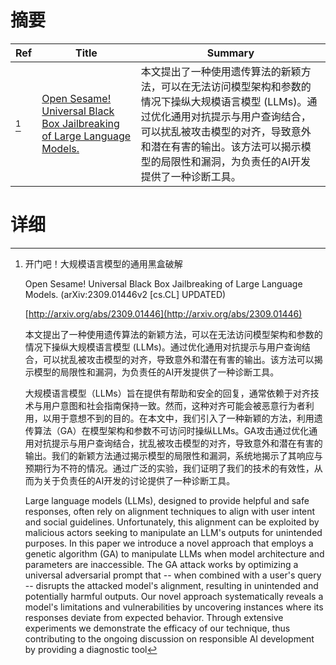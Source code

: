# 摘要

| Ref | Title | Summary |
| --- | --- | --- |
| [^1] | [Open Sesame! Universal Black Box Jailbreaking of Large Language Models.](http://arxiv.org/abs/2309.01446) | 本文提出了一种使用遗传算法的新颖方法，可以在无法访问模型架构和参数的情况下操纵大规模语言模型 (LLMs)。通过优化通用对抗提示与用户查询结合，可以扰乱被攻击模型的对齐，导致意外和潜在有害的输出。该方法可以揭示模型的局限性和漏洞，为负责任的AI开发提供了一种诊断工具。 |

# 详细

[^1]: 开门吧！大规模语言模型的通用黑盒破解

    Open Sesame! Universal Black Box Jailbreaking of Large Language Models. (arXiv:2309.01446v2 [cs.CL] UPDATED)

    [http://arxiv.org/abs/2309.01446](http://arxiv.org/abs/2309.01446)

    本文提出了一种使用遗传算法的新颖方法，可以在无法访问模型架构和参数的情况下操纵大规模语言模型 (LLMs)。通过优化通用对抗提示与用户查询结合，可以扰乱被攻击模型的对齐，导致意外和潜在有害的输出。该方法可以揭示模型的局限性和漏洞，为负责任的AI开发提供了一种诊断工具。

    

    大规模语言模型（LLMs）旨在提供有帮助和安全的回复，通常依赖于对齐技术与用户意图和社会指南保持一致。然而，这种对齐可能会被恶意行为者利用，以用于意想不到的目的。在本文中，我们引入了一种新颖的方法，利用遗传算法（GA）在模型架构和参数不可访问时操纵LLMs。GA攻击通过优化通用对抗提示与用户查询结合，扰乱被攻击模型的对齐，导致意外和潜在有害的输出。我们的新颖方法通过揭示模型的局限性和漏洞，系统地揭示了其响应与预期行为不符的情况。通过广泛的实验，我们证明了我们的技术的有效性，从而为关于负责任的AI开发的讨论提供了一种诊断工具。

    Large language models (LLMs), designed to provide helpful and safe responses, often rely on alignment techniques to align with user intent and social guidelines. Unfortunately, this alignment can be exploited by malicious actors seeking to manipulate an LLM's outputs for unintended purposes. In this paper we introduce a novel approach that employs a genetic algorithm (GA) to manipulate LLMs when model architecture and parameters are inaccessible. The GA attack works by optimizing a universal adversarial prompt that -- when combined with a user's query -- disrupts the attacked model's alignment, resulting in unintended and potentially harmful outputs. Our novel approach systematically reveals a model's limitations and vulnerabilities by uncovering instances where its responses deviate from expected behavior. Through extensive experiments we demonstrate the efficacy of our technique, thus contributing to the ongoing discussion on responsible AI development by providing a diagnostic tool 
    


